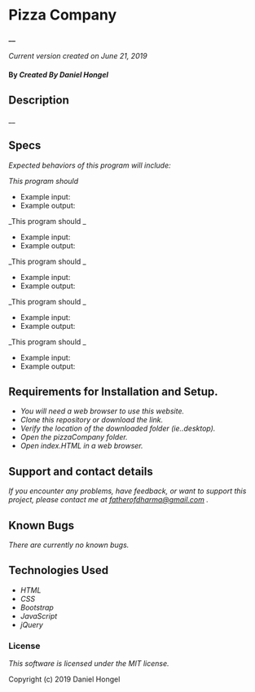 # __Pizza Company__

#### __

_Current version created on June 21, 2019_

#### By _**Created By Daniel Hongel**_

## Description

__

## Specs

_Expected behaviors of this program will include:_

_This program should_

* Example input:
* Example output:

_This program should _

* Example input:
* Example output:

_This program should _

* Example input:
* Example output:

_This program should _

* Example input:
* Example output:

_This program should _

* Example input:
* Example output:


## Requirements for Installation and Setup.

* _You will need a web browser to use this website._
* _Clone this repository or download the link._
* _Verify the location of the downloaded folder (ie..desktop)._
* _Open the pizzaCompany folder._
* _Open index.HTML in a web browser._

## Support and contact details

_If you encounter any problems, have feedback, or want to support this project, please contact me at fatherofdharma@gmail.com ._

## Known Bugs

_There are currently no known bugs._

## Technologies Used

* _HTML_
* _CSS_
* _Bootstrap_
* _JavaScript_
* _jQuery_

### License

*This software is licensed under the MIT license.*

Copyright (c) 2019 Daniel Hongel
